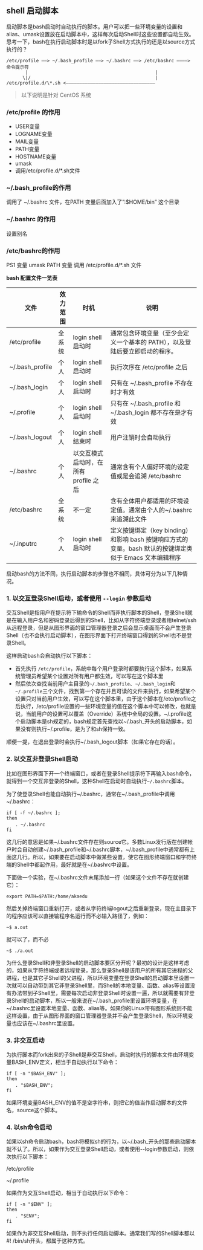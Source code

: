 

## shell 启动脚本

启动脚本是bash启动时自动执行的脚本。用户可以把一些环境变量的设置和alias、umask设置放在启动脚本中，这样每次启动Shell时这些设置都自动生效。思考一下，bash在执行启动脚本时是以fork子Shell方式执行的还是以source方式执行的？
```
/etc/profile ——> ~/.bash_profile ——> ~/.bashrc ——> /etc/bashrc ————> 命令提示符                       
       |                                               |                                                             
      \|/                                              |
/etc/profile.d/\*.sh <—————————————————————————————————
```    

> 以下说明是针对 CentOS 系统

### /etc/profile 的作用

* USER变量
* LOGNAME变量
* MAIL变量
* PATH变量
* HOSTNAME变量
* umask
* 调用/etc/profile.d/*.sh文件
 

### ~/.bash_profile的作用

调用了 ~/.bashrc 文件，在PATH 变量后面加入了”:$HOME/bin” 这个目录
 

### ~/.bashrc 的作用

设置别名
 
### /etc/bashrc的作用

PS1 变量
umask
PATH 变量
调用 /etc/profile.d/*.sh 文件
 

**bash 配置文件一览表**

|文件	|效力范围|	时机|	说明     |
|----|----|-----------|-------------------------------------------------|
|/etc/profile|	全系统|	login shell 启动时|	通常包含环境变量（至少会定义一个基本的 PATH），以及登陆后要立即启动的程序。|
|~/.bash_profile|	个人|	login shell 启动时|	执行次序在 /etc/profile 之后|
|~/.bash_login|	个人|	login shell 启动时|	只有在 ~/.bash_profile 不存在时才有效|
|~/.profile|	个人|	login shell 启动时|	只有在 ~/.bash_profile  和  ~/.bash_login 都不存在是才有效|
|~/.bash_logout|	个人|	login shell 结束时|	用户注销时会自动执行|
|~/.bashrc|	个人|	以交互模式启动时，在所有 profile 之后|	通常含有个人偏好环境的设定值或是会追溯 /etc/bashrc|
|/etc/bashrc|	全系统|	不一定|	含有全体用户都适用的环境设定值。通常由个人的~/.bashrc 来追溯此文件|
|~/.inputrc|	个人|	login shell 启动时|	定义按键绑定（key binding）和影响 bash 按键响应方式的变量。bash 默认的按键绑定类似于 Emacs 文本编辑程序|

启动bash的方法不同，执行启动脚本的步骤也不相同，具体可分为以下几种情况。 

### 1. 以交互登录Shell启动，或者使用 `--login` 参数启动 

交互Shell是指用户在提示符下输命令的Shell而非执行脚本的Shell，登录Shell就是在输入用户名和密码登录后得到的Shell，比如从字符终端登录或者用telnet/ssh从远程登录，但是从图形界面的窗口管理器登录之后会显示桌面而不会产生登录Shell（也不会执行启动脚本），在图形界面下打开终端窗口得到的Shell也不是登录Shell。

这样启动bash会自动执行以下脚本：
* 首先执行 `/etc/profile`，系统中每个用户登录时都要执行这个脚本，如果系统管理员希望某个设置对所有用户都生效，可以写在这个脚本里
* 然后依次查找当前用户主目录的`~/.bash_profile`、`~/.bash_login`和`~/.profile`三个文件，找到第一个存在并且可读的文件来执行，如果希望某个设置只对当前用户生效，可以写在这个脚本里，由于这个脚本在/etc/profile之后执行，/etc/profile设置的一些环境变量的值在这个脚本中可以修改，也就是说，当前用户的设置可以覆盖（Override）系统中全局的设置。~/.profile这个启动脚本是sh规定的，bash规定首先查找以~/.bash_开头的启动脚本，如果没有则执行~/.profile，是为了和sh保持一致。

顺便一提，在退出登录时会执行~/.bash_logout脚本（如果它存在的话）。

 
### 2. 以交互非登录Shell启动 
比如在图形界面下开一个终端窗口，或者在登录Shell提示符下再输入bash命令，就得到一个交互非登录的Shell，这种Shell在启动时自动执行`~/.bashrc`脚本。

为了使登录Shell也能自动执行~/.bashrc，通常在~/.bash_profile中调用~/.bashrc：
```shell
if [ -f ~/.bashrc ]; 
then     
　　. ~/.bashrc 
fi
```
这几行的意思是如果~/.bashrc文件存在则source它。多数Linux发行版在创建帐户时会自动创建~/.bash_profile和~/.bashrc脚本，~/.bash_profile中通常都有上面这几行。所以，如果要在启动脚本中做某些设置，使它在图形终端窗口和字符终端的Shell中都起作用，最好就是在~/.bashrc中设置。

下面做一个实验，在~/.bashrc文件末尾添加一行（如果这个文件不存在就创建它）：

    export PATH=$PATH:/home/akaedu
然后关掉终端窗口重新打开，或者从字符终端logout之后重新登录，现在主目录下的程序应该可以直接输程序名运行而不必输入路径了，例如：

    ~$ a.out
就可以了，而不必

    ~$ ./a.out
为什么登录Shell和非登录Shell的启动脚本要区分开呢？最初的设计是这样考虑的，如果从字符终端或者远程登录，那么登录Shell是该用户的所有其它进程的父进程，也是其它子Shell的父进程，所以环境变量在登录Shell的启动脚本里设置一次就可以自动带到其它非登录Shell里，而Shell的本地变量、函数、alias等设置没有办法带到子Shell里，需要每次启动非登录Shell时设置一遍，所以就需要有非登录Shell的启动脚本，所以一般来说在~/.bash_profile里设置环境变量，在~/.bashrc里设置本地变量、函数、alias等。如果你的Linux带有图形系统则不能这样设置，由于从图形界面的窗口管理器登录并不会产生登录Shell，所以环境变量也应该在~/.bashrc里设置。

 
### 3. 非交互启动 
为执行脚本而fork出来的子Shell是非交互Shell，启动时执行的脚本文件由环境变量BASH_ENV定义，相当于自动执行以下命令：
```shell
if [ -n "$BASH_ENV" ]; 
then 
　　. "$BASH_ENV"; 
fi
```
如果环境变量BASH_ENV的值不是空字符串，则把它的值当作启动脚本的文件名，source这个脚本。

 
### 4. 以sh命令启动
如果以sh命令启动bash，bash将模拟sh的行为，以~/.bash_开头的那些启动脚本就不认了。所以，如果作为交互登录Shell启动，或者使用--login参数启动，则依次执行以下脚本：

/etc/profile                       

~/.profile

如果作为交互Shell启动，相当于自动执行以下命令：
```shell
if [ -n "$ENV" ]; 
then 
　　. "$ENV"; 
fi
```
如果作为非交互Shell启动，则不执行任何启动脚本。通常我们写的Shell脚本都以#! /bin/sh开头，都属于这种方式。
